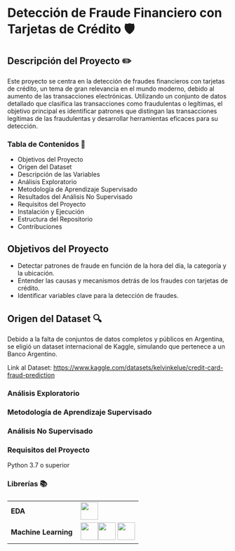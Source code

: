 # Detección de Fraude Financiero con Tarjetas de Crédito 🛡️

## Descripción del Proyecto ✏️

Este proyecto se centra en la detección de fraudes financieros con tarjetas de crédito, un tema de gran relevancia en el mundo moderno, debido al aumento de las transacciones 
electrónicas. Utilizando un conjunto de datos detallado que clasifica las transacciones como fraudulentas o legítimas, el objetivo principal es identificar patrones que distingan 
las transacciones legítimas de las fraudulentas y desarrollar herramientas eficaces para su detección.



### Tabla de Contenidos 📌


* Objetivos del Proyecto
* Origen del Dataset
* Descripción de las Variables
* Análisis Exploratorio
* Metodología de Aprendizaje Supervisado
* Resultados del Análisis No Supervisado
* Requisitos del Proyecto
* Instalación y Ejecución
* Estructura del Repositorio
* Contribuciones



## Objetivos del Proyecto

- Detectar patrones de fraude en función de la hora del día, la categoría y la ubicación.
- Entender las causas y mecanismos detrás de los fraudes con tarjetas de crédito.
- Identificar variables clave para la detección de fraudes.


## Origen del Dataset 🔍
Debido a la falta de conjuntos de datos completos y públicos en Argentina, se eligió un dataset internacional de Kaggle, simulando que pertenece a un Banco Argentino.

Link al Dataset: https://www.kaggle.com/datasets/kelvinkelue/credit-card-fraud-prediction



### Análisis Exploratorio


### Metodología de Aprendizaje Supervisado


### Análisis No Supervisado


### Requisitos del Proyecto
Python 3.7 o superior

### Librerías 📚

<h3 align="left"></h3>
<table>
    <tr>
        <td style="font-weight: bold; padding-right: 10px; vertical-align: center; border: none;">EDA</td>
        <td><img height="40" src="https://go-skill-icons.vercel.app/api/icons?i=python,pandas,numpy,matplotlib,seaborn&titles=true"/></td>
    </tr>
    <tr>
        <td style="font-weight: bold; padding-right: 10px; vertical-align: center; border: none;">Machine Learning</td>
        <td><img height="40" src="https://go-skill-icons.vercel.app/api/icons?i=scikitlearn,jupyter&titles=true"/><img height="40" src="https://www.kdnuggets.com/wp-content/uploads/chugh_lgbmclassifier_gettingstarted_guide_1.png"/>
          <img height="40" src="https://miro.medium.com/v2/resize:fit:1190/1*yhE3CBwTrlXcAIvNJNTQiA.png"/>
        </td>
    </tr>
</table>


